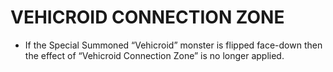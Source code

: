 # VEHICROID CONNECTION ZONE

*   If the Special Summoned “Vehicroid” monster is flipped face-down then the effect of “Vehicroid Connection Zone” is no longer applied.
